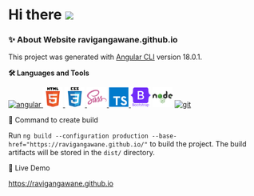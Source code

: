 
# Hi there <img src="https://media.giphy.com/media/hvRJCLFzcasrR4ia7z/giphy.gif" width="5%">

### ✨ About Website ravigangawane.github.io

This project was generated with [Angular CLI](https://github.com/angular/angular-cli) version 18.0.1.

<summary><b>🛠️  Languages and Tools</b></summary>

<p align="left">

<a href="https://angular.io" target="_blank"><img src="https://angular.io/assets/images/logos/angular/angular.svg" alt="angular" width="40" height="40"/>
</a>
<a href="https://www.w3.org/html/" target="_blank"><img src="https://raw.githubusercontent.com/devicons/devicon/master/icons/html5/html5-original-wordmark.svg" alt="html5" width="40" height="40"/>
</a>
<a href="https://www.w3schools.com/css/" target="_blank"><img src="https://raw.githubusercontent.com/devicons/devicon/master/icons/css3/css3-original-wordmark.svg" alt="css3" width="40" height="40"/>
</a>
<a href="https://sass-lang.com" target="_blank"><img src="https://raw.githubusercontent.com/devicons/devicon/master/icons/sass/sass-original.svg" alt="sass" width="40" height="40"/>
</a>
<a href="https://www.typescriptlang.org/" target="_blank"><img src="https://raw.githubusercontent.com/devicons/devicon/master/icons/typescript/typescript-original.svg" alt="typescript" width="40" height="40"/>
</a>
<a href="https://getbootstrap.com" target="_blank"><img src="https://raw.githubusercontent.com/devicons/devicon/master/icons/bootstrap/bootstrap-plain-wordmark.svg" alt="bootstrap" width="40" height="40"/></a>
<a href="https://nodejs.org" target="_blank"><img src="https://raw.githubusercontent.com/devicons/devicon/master/icons/nodejs/nodejs-original-wordmark.svg" alt="nodejs" width="40" height="40"/></a>
<a href="https://git-scm.com/" target="_blank"><img src="https://www.vectorlogo.zone/logos/git-scm/git-scm-icon.svg" alt="git" width="40" height="40"/>
</a>

</p>

<summary> 🔨 Command to create build </summary>

Run `ng build --configuration production --base-href="https://ravigangawane.github.io/"` to build the project. The build artifacts will be stored in the `dist/` directory.

<summary> 🏃 Live Demo </summary>

<a href="https://ravigangawane.github.io" target="_blank">https://ravigangawane.github.io</a>
